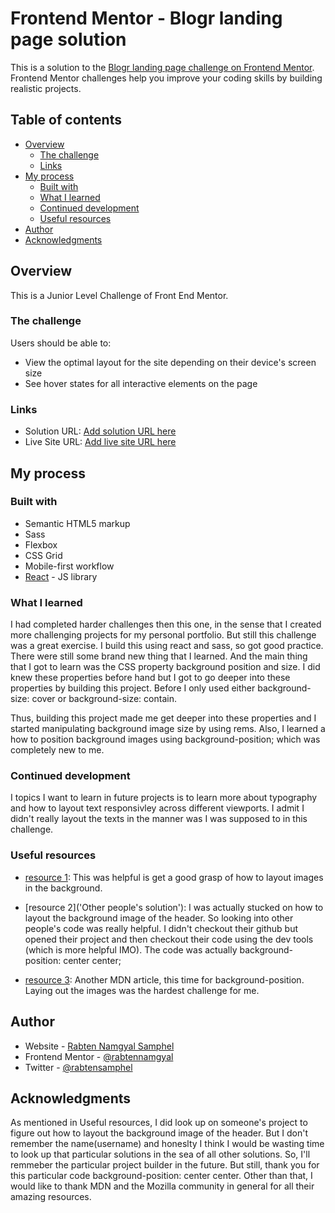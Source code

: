 # Frontend Mentor - Blogr landing page solution

This is a solution to the [Blogr landing page challenge on Frontend Mentor](https://www.frontendmentor.io/challenges/blogr-landing-page-EX2RLAApP). Frontend Mentor challenges help you improve your coding skills by building realistic projects. 

## Table of contents

- [Overview](#overview)
  - [The challenge](#the-challenge)
  - [Links](#links)
- [My process](#my-process)
  - [Built with](#built-with)
  - [What I learned](#what-i-learned)
  - [Continued development](#continued-development)
  - [Useful resources](#useful-resources)
- [Author](#author)
- [Acknowledgments](#acknowledgments)


## Overview
This is a Junior Level Challenge of Front End Mentor. 

### The challenge

Users should be able to:

- View the optimal layout for the site depending on their device's screen size
- See hover states for all interactive elements on the page

### Links

- Solution URL: [Add solution URL here](https://www.frontendmentor.io/solutions/responsive-layout-build-using-react-and-sass-Vzh0Hf1_F)
- Live Site URL: [Add live site URL here](https://blog-fem.herokuapp.com/)

## My process

### Built with

- Semantic HTML5 markup
- Sass
- Flexbox
- CSS Grid
- Mobile-first workflow
- [React](https://reactjs.org/) - JS library


### What I learned

I had completed harder challenges then this one, in the sense that I created more challenging projects for 
my personal portfolio. But still this challenge was a great exercise. I build this using react and sass, so 
got good practice. There were still some brand new thing that I learned. And the main thing that I got to learn
was the CSS property background position and size. I did knew these properties before hand but I got to go deeper
into these properties by building this project. Before I only used either 
background-size: cover 
or 
background-size: contain. 

Thus, building this project made me get deeper into these properties and I started manipulating background image
size by using rems. Also, I learned a how to position background images using background-position; which was 
completely new to me.


### Continued development

I topics I want to learn in future projects is to learn more about typography and how to layout text responsivley 
across different viewports. I admit I didn't really layout the texts in the manner was I was supposed to in this challenge.


### Useful resources

- [resource 1](https://developer.mozilla.org/en-US/docs/Web/CSS/background-size):
This was helpful is get a good grasp of how to layout images in the background.

- [resource 2]('Other people's solution'):
I was actually stucked on how to layout the background image of the header. So looking into other people's code was 
really helpful. I didn't checkout their github but opened their project and then checkout their
code using the dev tools (which is more helpful IMO). The code was actually background-position: center center;

- [resource 3](https://developer.mozilla.org/en-US/docs/Web/CSS/background-position):
Another MDN article, this time for background-position. Laying out the images was the hardest challenge for me.



## Author

- Website - [Rabten Namgyal Samphel](https://personal-portfolio-rabten.herokuapp.com/)
- Frontend Mentor - [@rabtennamgyal](https://www.frontendmentor.io/profile/rabtennamgyal)
- Twitter - [@rabtensamphel](https://www.twitter.com/rabtensamphel)


## Acknowledgments

As mentioned in Useful resources, I did look up on someone's project to figure out how to layout the
background image of the header. But I don't remember the name(username) and honeslty I think I would be wasting time
to look up that particular solutions in the sea of all other solutions. So, I'll remmeber the particular 
project builder in the future. But still, thank you for this particular code background-position: center center.
Other than that, I would like to thank MDN and the Mozilla community in general for all their amazing resources.